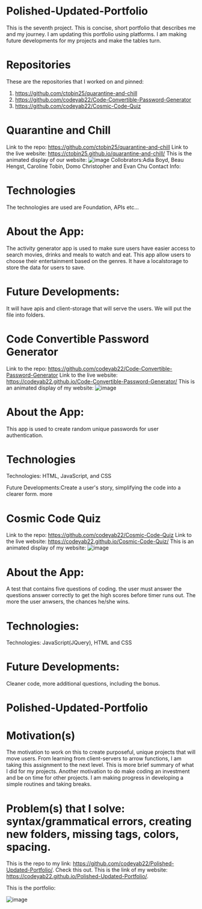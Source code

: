 # Polished-Updated-Portfolio 
This is the seventh project. This is concise, short portfolio that describes me and my journey. I am updating this portfolio using platforms. I am making future developments  for my projects and make the tables turn. 
# Repositories
These are the repositories that I worked on and pinned:

1. https://github.com/ctobin25/quarantine-and-chill
2. https://github.com/codeyab22/Code-Convertible-Password-Generator
3. https://github.com/codeyab22/Cosmic-Code-Quiz


# Quarantine and Chill
Link to the repo:
https://github.com/ctobin25/quarantine-and-chill
Link to the live website:
https://ctobin25.github.io/quarantine-and-chill/
This is the animated display of our website:
![image](https://drive.google.com/uc?export=view&id=1xNP0bGv9ZSW0caIDmv00lLmSfTCEPS3y)
Collobrators:Adia Boyd, Beau Hengst, Caroline Tobin, Domo Christopher and Evan Chu
Contact Info:


# Technologies
The technologies are used are Foundation, APIs etc...

# About the App:
The activity generator app is used to make sure users have easier access to search movies, drinks and meals to watch and eat.
This app allow users to choose their entertainment based on the genres. It have a localstorage to store the data for users to save.


# Future Developments:
It will have apis and client-storage that will serve the users. We will put the file into folders.  

# Code Convertible Password Generator
Link to the repo:
https://github.com/codeyab22/Code-Convertible-Password-Generator
Link to the live website:
https://codeyab22.github.io/Code-Convertible-Password-Generator/
This is an animated display of my website:
![image](https://drive.google.com/uc?export=view&id=1yQPzOhB0uszDs7GKBoYRZ3yffi2PSr2E)
# About the App:
This app is used to create random unique passwords for user authentication. 

# Technologies 
Technologies: HTML, JavaScript, and CSS

Future Developments:Create a user's story, simplifying the code into a clearer form. more 

# Cosmic Code Quiz
Link to the repo: 
https://github.com/codeyab22/Cosmic-Code-Quiz
Link to the live website:
https://codeyab22.github.io/Cosmic-Code-Quiz/
This is an animated display of my website:
![image](https://drive.google.com/uc?export=view&id=1IoxPa1FeNv-Wzd6DLxvW4SxCwrUqGKJ4)

# About the App: 
A test that contains five questions of coding. the user must answer the questions answer correctly to get the high scores before timer runs out. The more the user anwsers, 
the  chances he/she wins. 

# Technologies:
Technologies: JavaScript(JQuery), HTML and CSS

# Future Developments: 
Cleaner code, more additional questions, including the bonus. 


# Polished-Updated-Portfolio

# Motivation(s)
The motivation to work on this to create purposeful, unique projects that will move users.  From learning from client-servers to arrow functions, I am taking this 
assignment to the next level. This is more brief summary of what I did for my projects. Another motivation to do make coding an investment and be on time for other projects. I am making progress in developing a simple routines and taking breaks. 


# Problem(s) that I solve: syntax/grammatical errors, creating new folders, missing tags, colors, spacing. 


This is the repo to my link: 
https://github.com/codeyab22/Polished-Updated-Portfolio/.
Check this out. This is the link of my website: 
https://codeyab22.github.io/Polished-Updated-Portfolio/.

This is the portfolio: 

![image](https://drive.google.com/uc?export=view&id=1h3Ua5tdzZxbr49vTq5RmyJPI70H7jkLC)
